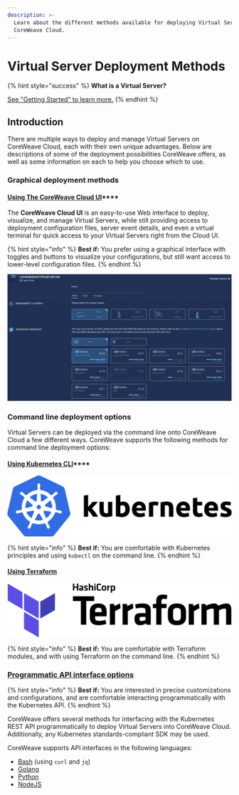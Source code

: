 ```yaml
---
description: >-
  Learn about the different methods available for deploying Virtual Servers to
  CoreWeave Cloud.
---
```


# Virtual Server Deployment Methods

{% hint style="success" %}
**What is a Virtual Server?**

[See "Getting Started" to learn more.](../getting-started.md)
{% endhint %}

## Introduction

There are multiple ways to deploy and manage Virtual Servers on CoreWeave Cloud, each with their own unique advantages. Below are descriptions of some of the deployment possibilities CoreWeave offers, as well as some information on each to help you choose which to use.

### Graphical deployment methods

#### [Using The CoreWeave Cloud UI](coreweave-apps.md)****

The **CoreWeave Cloud UI** is an easy-to-use Web interface to deploy, visualize, and manage Virtual Servers, while still providing access to deployment configuration files, server event details, and even a virtual terminal for quick access to your Virtual Servers right from the Cloud UI.

{% hint style="info" %}
**Best if:** You prefer using a graphical interface with toggles and buttons to visualize your configurations, but still want access to lower-level configuration files.
{% endhint %}

![The Virtual Server deployment page on CoreWeave Cloud UI.](<../../.gitbook/assets/image (89).png>)

### Command line deployment options

Virtual Servers can be deployed via the command line onto CoreWeave Cloud a few different ways. CoreWeave supports the following methods for command line deployment options:

#### [Using Kubernetes CLI](kubectl.md)****

![](<../../.gitbook/assets/image (108).png>)

{% hint style="info" %}
**Best if:** You are comfortable with Kubernetes principles and using `kubectl` on the command line.
{% endhint %}

#### [Using Terraform](terraform.md)

![](<../../.gitbook/assets/image (63).png>)

{% hint style="info" %}
**Best if:** You are comfortable with Terraform modules, and with using Terraform on the command line.
{% endhint %}

### [Programmatic API interface options](programmatically/)

{% hint style="info" %}
**Best if:** You are interested in precise customizations and configurations, and are comfortable interacting programmatically with the Kubernetes API.
{% endhint %}

CoreWeave offers several methods for interfacing with the Kubernetes REST API programmatically to deploy Virtual Servers into CoreWeave Cloud. Additionally, any Kubernetes standards-compliant SDK may be used.

CoreWeave supports API interfaces in the following languages:

* [Bash](https://app.gitbook.com/o/-M8EEYiNkaJsT8ISX0kX/s/-M83TghsCfsi8FCYs2DZ/\~/changes/FZAhwuANE9ksdqEBqsD6/virtual-servers/deployment-methods/programmatically/bash) (using `curl` and `jq`)
* [Golang](programmatically/golang.md)
* [Python](programmatically/python.md)
* [NodeJS](programmatically/nodejs.md)

